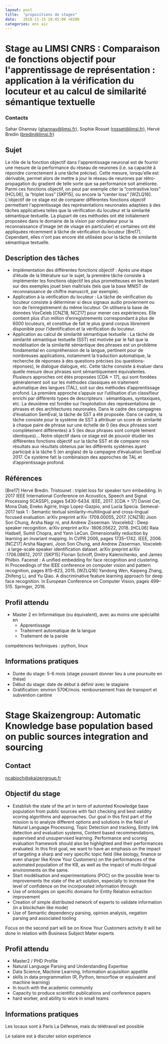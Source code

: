 ```yaml
---
layout: post
title:  "propositions de stages"
date:   2018-11-15 10:45:00 +0200
categories: ens aic
---
```

# Stage au LIMSI CNRS : Comparaison de fonctions objectif pour l'apprentissage de représentation : application à la vérification du locuteur et au calcul de similarité sémantique textuelle

### Contacts
Sahar Ghannay (ghannay@limsi.fr), Sophie Rosset (rosset@limsi.fr), Hervé Bredin (bredin@limsi.fr)

## Sujet
Le rôle de la fonction objectif dans l'apprentissage neuronal est de fournir une mesure de la performance du réseau de neurones (i.e. sa capacité à répondre correctement à une tâche précise). Cette mesure, lorsqu'elle est dérivable, permet alors de mettre à jour le réseau de neurones par rétro-propagation du gradient de telle sorte que sa performance soit améliorée.
Parmi ces fonctions objectif, on peut par exemple citer la “contrastive loss” [HCL06], la “triplet loss” [SKP15], ou encore la “center loss” [WZLQ16].
L'objectif de ce stage est de comparer différentes fonctions objectif permettant l'apprentissage des représentations neuronales adaptées à des tâches applicatives telles que la vérification du locuteur et la similarité sémantique textuelle. La plupart de ces méthodes ont été initialement proposées dans le domaine de la vision par ordinateur pour la reconnaissance d'image (et de visage en particulier) et certaines ont été appliquées récemment à tâche de vérification du locuteur [Bre17]. Cependant, elles n'ont pas encore été utilisées pour la tâche de similarité sémantique textuelle.

## Description des tâches
* Implémentation des différentes fonctions objectif : Après une étape d’étude de la littérature sur le sujet, la première tâche consiste à implémenter les fonctions objectif les plus prometteuses en les testant sur des exemples jouet bien maîtrisés (tels que la base MNIST de reconnaissance de chiffre manuscrit, par exemple).
* Application à la vérification du locuteur : La tâche de vérification du locuteur consiste à déterminer si deux signaux audio proviennent ou non de l’enregistrement du même locuteur. On utilisera la base de données VoxCeleb [CNZ18, NCZ17] pour mener ces expériences. Elle contient plus d’un million d’enregistrements correspondant à plus de 6000 locuteurs, et constitue de fait le plus grand corpus librement disponible pour l’identification et la vérification du locuteur.
* Application au calcul de similarité sémantique textuelle : La tâche de similarité sémantique textuelle (SST) est motivée par le fait que la modélisation de la similarité sémantique des phrases est un problème fondamental en compréhension de la langue, pertinent pour de nombreuses applications, notamment la traduction automatique, la recherche de réponses à des questions précises (ou questions-réponses), le dialogue dialogue, etc.
Cette tâche consiste à évaluer dans quelle mesure deux phrases sont sémantiquement équivalentes. Plusieurs approches ont étés proposées [CDA + 17], qui sont fondées généralement soit sur les méthodes classiques en traitement automatique des langues (TAL), soit sur des méthodes d’apprentissage profond. La première approche s’appuie sur l’utilisation d’un classifieur enrichi par différents types de descripteurs : sémantiques, syntaxiques, etc. La deuxième est fondée sur l’exploitation des représentations de phrases et des architectures neuronales. Dans le cadre des campagnes d’évaluation SemEval, la tâche de SST a été proposée. Dans ce cadre, la tâche consiste pour le système de SST à attribuer un score de similarité à chaque paire de phrase sur une échelle de 0 (les deux phrases sont complètement différentes) à 5 (les deux phrases sont complè tement identiques)... Notre objectif dans ce stage est de pouvoir étudier les différentes fonctions objectif sur la tâche SST et de comparer nos résultats aux résultats obtenus par les différents systèmes ayant participé à la tâche 5 (en anglais) de la campagne d’évaluation SemEval 2017. Ce système fait la combinaison des approches de TAL et d’apprentissage profond.

## Références
[Bre17] Hervé Bredin. Tristounet : triplet loss for speaker turn embedding. In 2017 IEEE International Conference on Acoustics, Speech and Signal Processing (ICASSP), pages 5430–5434. IEEE, 2017.
[CDA + 17] Daniel Cer, Mona Diab, Eneko Agirre, Inigo Lopez-Gazpio, and Lucia Specia. Semeval-2017 task 1 : Semantic textual similarity-multilingual and cross-lingual focused evaluation. arXiv preprint arXiv :1708.00055, 2017.
[CNZ18] Joon Son Chung, Arsha Nagr ni, and Andrew Zisserman. Voxceleb2 : Deep speaker recognition. arXiv preprint arXiv :1806.05622, 2018.
[HCL06] Raia Hadsell, Sumit Chopra, and Yann LeCun. Dimensionality reduction by learning an invariant mapping. In CVPR 2006, pages 1735–1742. IEEE, 2006.
[NCZ17] Arsha Nagrani, Joon Son Chung, and Andrew Zisserman. Voxceleb : a large-scale speaker identification dataset. arXiv preprint arXiv :1706.08612, 2017.
[SKP15] Florian Schroff, Dmitry Kalenichenko, and James Philbin. Facenet : A unified embedding for face recognition and clustering. In Proceedings of the IEEE conference on computer vision and pattern recognition, pages 815–823, 2015.
[WZLQ16] Yandong Wen, Kaipeng Zhang, Zhifeng Li, and Yu Qiao. A discriminative feature learning approach for deep face recognition. In European Conference on Computer Vision, pages 499–515. Springer, 2016.

## Profil attendu
- Master 2 en Informatique (ou équivalent), avec au moins une spécialité en
  - Apprentissage
  - Traitement automatique de la langue
  - Traitement de la parole
      
compétences techniques : python, linux


## Informations pratiques
- Durée du stage:  5-6 mois (stage pouvant donner lieu à une poursuite en thèse)
- Début du stage:  date de début à définir avec le stagiaire
- Gratification: environ 570€/mois. remboursement frais de transport et subvention cantine


# Stage Skaizengroup: Automatic Knowledge base population based on public sources integration and sourcing

## Contact
ncabioch@skaizengroup.fr

## Objectif du stage
- Establish the state of the art in term of automted Knowledge base population from public sources with fact checking and best validity scoring algorithms and approaches. Our goal in this first part of the mission is to analyze different options and solutions in the field  of Natural Language Processing, Topic Detection and tracking, Entity link detection and evaluation systems, Content based recommendations, supervised and unsupervised learning. Performance and scoring evaluation framework should also be highlighted and their performances evaluated.
In this first goal, we want to have an emphasis on the impact of targeting a sharp and very specific topic field (like biology, finance or even sharper like Know Your Customers) on the performances of the automated population of the KB, as well as the impact of multi-lingual environments on the same.
- Start modélisation and experimentations (POC) on the possible lever to improvements the state of the art solution, especially to increase the level of confidence on the incorporated information through
- Use of ontologies on specific domains for Entity Relation extraction improvement
- Creation of simple distributed network of experts to validate information (in a blockchain like mode)
- Use of Semantic dependency parsing, opinion analysis, negation parsing and associated tooling

Focus on the second part will be on Know Your Customers activity
It will be done in relation with Business Subject Mater experts

## Profil attendu 
- Master2 / PHD Profile
- Natural Language Parsing and Understanding Expertise
- Data Science, Machine Learning, Information acquisition appetite
- skills in data programmation (R, Python, tensorflow or equivalent and machine learning)
- In touch with the academic community
- Capacity to produce scientific publications and conference papers
- hard worker, and ability to work in small teams

## Informations pratiques
Les locaux sont à Paris La Défense, mais du télétravail est possible

Le salaire est à discuter selon expérience